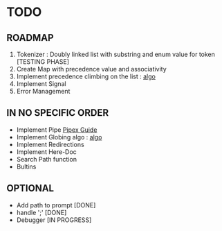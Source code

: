 # TODO
## ROADMAP
1. Tokenizer : Doubly linked list with substring and enum value for token [TESTING PHASE]
2. Create Map with precedence value and associativity
3. Implement precedence climbing on the list : [algo](https://eli.thegreenplace.net/2012/08/02/parsing-expressions-by-precedence-climbing)
4. Implement Signal
5. Error Management

## IN NO SPECIFIC ORDER
* Implement Pipe [Pipex Guide](https://reactive.so/post/42-a-comprehensive-guide-to-pipex)
* Implement Globing algo : [algo](https://www.gmarik.info/blog/2020/understanding-glob-matching/)
* Implement Redirections
* Implement Here-Doc
* Search Path function
* Bultins

## OPTIONAL
* Add path to prompt [DONE]
* handle ';' [DONE]
* Debugger [IN PROGRESS]
